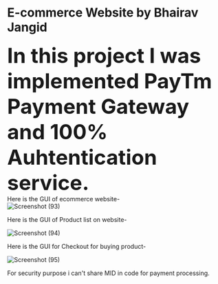 # E-commerce Website by Bhairav Jangid
<font size="25"> **In this project I was implemented PayTm Payment Gateway and 100% Auhtentication service.** </font> <br />
Here is the GUI of ecommerce website- <br />
![Screenshot (93)](https://user-images.githubusercontent.com/114358084/227500347-11d7857e-0ef4-4118-8f13-181ada3fa345.png)

Here is the GUI of Product list on website- <br />

![Screenshot (94)](https://user-images.githubusercontent.com/114358084/227500390-e60b807c-d828-4c94-9654-e138a3635447.png)


Here is the GUI for Checkout for buying product-

![Screenshot (95)](https://user-images.githubusercontent.com/114358084/227500434-1c148397-401f-4c32-b545-ad977dc5e195.png)

For security purpose i can't share MID in code for payment processing.
